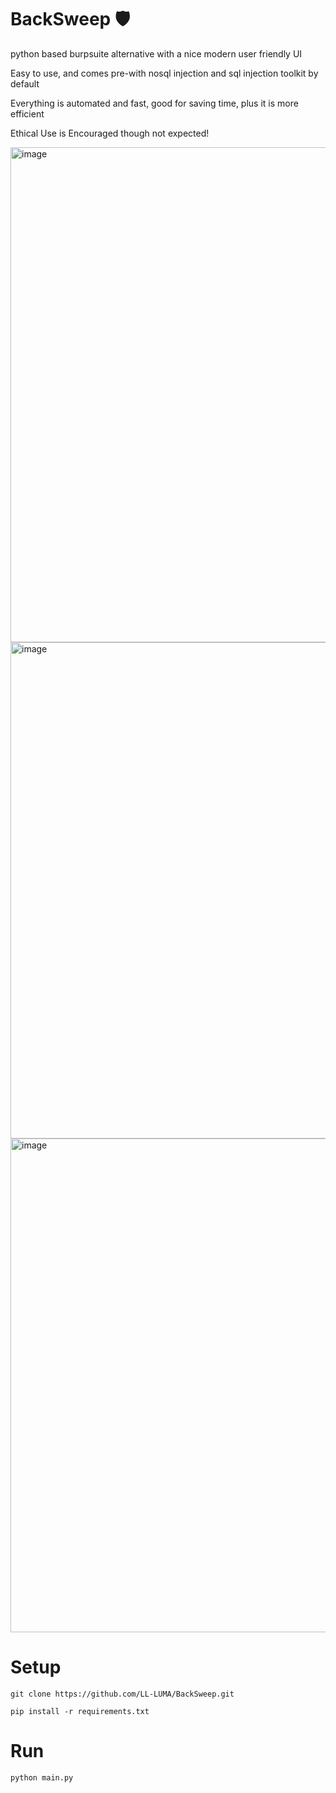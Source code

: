 # BackSweep 🛡️
python based burpsuite alternative with a nice modern user friendly UI

Easy to use, and comes pre-with nosql injection and sql injection toolkit by default

Everything is automated and fast, good for saving time, plus it is more efficient


Ethical Use is Encouraged though not expected!



<img width="1185" height="792" alt="image" src="https://github.com/user-attachments/assets/65ff0b1f-ff8b-4e9f-85b4-614d640d4b7a" />

<img width="1190" height="794" alt="image" src="https://github.com/user-attachments/assets/e841e85b-065c-41db-8c16-efd58c481993" />

<img width="1180" height="790" alt="image" src="https://github.com/user-attachments/assets/5052b164-9ec4-47e7-a9ec-15422aa484c0" />








# Setup

`git clone https://github.com/LL-LUMA/BackSweep.git`

`pip install -r requirements.txt`




# Run

`python main.py`
